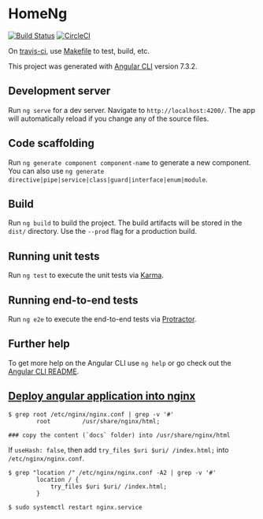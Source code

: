 # HomeNg

[![Build Status](https://travis-ci.org/hongkailiu/test-nodejs.svg?branch=master)](https://travis-ci.org/hongkailiu/test-nodejs)
[![CircleCI](https://circleci.com/gh/hongkailiu/test-nodejs.svg?style=svg)](https://circleci.com/gh/hongkailiu/test-nodejs)

On [travis-ci](https://travis-ci.org/hongkailiu/test-nodejs), use [Makefile](Makefile) to test, build, etc.

This project was generated with [Angular CLI](https://github.com/angular/angular-cli) version 7.3.2.

## Development server

Run `ng serve` for a dev server. Navigate to `http://localhost:4200/`. The app will automatically reload if you change any of the source files.

## Code scaffolding

Run `ng generate component component-name` to generate a new component. You can also use `ng generate directive|pipe|service|class|guard|interface|enum|module`.

## Build

Run `ng build` to build the project. The build artifacts will be stored in the `dist/` directory. Use the `--prod` flag for a production build.

## Running unit tests

Run `ng test` to execute the unit tests via [Karma](https://karma-runner.github.io).

## Running end-to-end tests

Run `ng e2e` to execute the end-to-end tests via [Protractor](http://www.protractortest.org/).

## Further help

To get more help on the Angular CLI use `ng help` or go check out the [Angular CLI README](https://github.com/angular/angular-cli/blob/master/README.md).

## [Deploy angular application into nginx](https://angular.io/guide/deployment)

```
$ grep root /etc/nginx/nginx.conf | grep -v '#'
        root         /usr/share/nginx/html;

### copy the content (`docs` folder) into /usr/share/nginx/html
```

If `useHash: false`, then add `try_files $uri $uri/ /index.html;` into `/etc/nginx/nginx.conf`.

```
$ grep "location /" /etc/nginx/nginx.conf -A2 | grep -v '#'
        location / {
            try_files $uri $uri/ /index.html;
        }

$ sudo systemctl restart nginx.service
```
